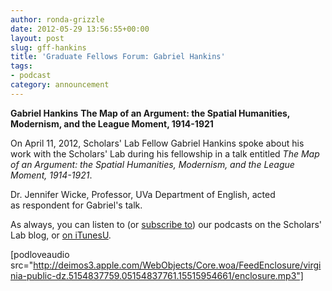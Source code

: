 ```yaml
---
author: ronda-grizzle
date: 2012-05-29 13:56:55+00:00
layout: post
slug: gff-hankins
title: 'Graduate Fellows Forum: Gabriel Hankins'
tags:
- podcast
category: announcement
---
```


**Gabriel Hankins**
**The Map of an Argument: the Spatial Humanities, Modernism, and the League Moment, 1914-1921**

On April 11, 2012, Scholars' Lab Fellow Gabriel Hankins spoke about his work with the Scholars' Lab during his fellowship in a talk entitled _The Map of an Argument: the Spatial Humanities, Modernism, and the League Moment, 1914-1921_.

Dr. Jennifer Wicke, Professor, UVa Department of English, acted as respondent for Gabriel's talk.

As always, you can listen to (or [subscribe to](http://www.scholarslab.org/category/podcasts/)) our podcasts on the Scholars' Lab blog, or [on iTunesU](http://itunes.apple.com/us/itunes-u/scholars-lab-speaker-series/id401906619).

[podloveaudio src="http://deimos3.apple.com/WebObjects/Core.woa/FeedEnclosure/virginia-public-dz.5154837759.05154837761.15515954661/enclosure.mp3"]
